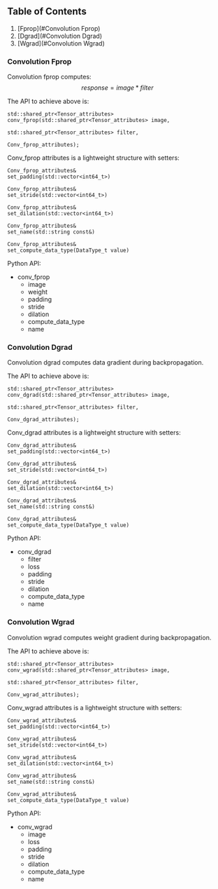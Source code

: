 
## Table of Contents
1. [Fprop](#Convolution Fprop)
2. [Dgrad](#Convolution Dgrad)
3. [Wgrad](#Convolution Wgrad)

### Convolution Fprop
Convolution fprop computes:
$$ response = image * filter $$

The API to achieve above is:  
```
std::shared_ptr<Tensor_attributes> conv_fprop(std::shared_ptr<Tensor_attributes> image,
                                                  std::shared_ptr<Tensor_attributes> filter,
                                                  Conv_fprop_attributes);
```

Conv_fprop attributes is a lightweight structure with setters:  
```
Conv_fprop_attributes&
set_padding(std::vector<int64_t>)

Conv_fprop_attributes&
set_stride(std::vector<int64_t>)

Conv_fprop_attributes&
set_dilation(std::vector<int64_t>)

Conv_fprop_attributes&
set_name(std::string const&)

Conv_fprop_attributes&
set_compute_data_type(DataType_t value)
```

Python API: 
- conv_fprop
    - image
    - weight
    - padding
    - stride
    - dilation
    - compute_data_type
    - name

### Convolution Dgrad
Convolution dgrad computes data gradient during backpropagation.

The API to achieve above is:  
```
std::shared_ptr<Tensor_attributes> conv_dgrad(std::shared_ptr<Tensor_attributes> image,
                                                  std::shared_ptr<Tensor_attributes> filter,
                                                  Conv_dgrad_attributes);
```

Conv_dgrad attributes is a lightweight structure with setters:  
```
Conv_dgrad_attributes&
set_padding(std::vector<int64_t>)

Conv_dgrad_attributes&
set_stride(std::vector<int64_t>)

Conv_dgrad_attributes&
set_dilation(std::vector<int64_t>)

Conv_dgrad_attributes&
set_name(std::string const&)

Conv_dgrad_attributes&
set_compute_data_type(DataType_t value)
```

Python API: 
- conv_dgrad
    - filter
    - loss
    - padding
    - stride
    - dilation
    - compute_data_type
    - name

### Convolution Wgrad
Convolution wgrad computes weight gradient during backpropagation.

The API to achieve above is:  
```
std::shared_ptr<Tensor_attributes> conv_wgrad(std::shared_ptr<Tensor_attributes> image,
                                                  std::shared_ptr<Tensor_attributes> filter,
                                                  Conv_wgrad_attributes);
```

Conv_wgrad attributes is a lightweight structure with setters:  
```
Conv_wgrad_attributes&
set_padding(std::vector<int64_t>)

Conv_wgrad_attributes&
set_stride(std::vector<int64_t>)

Conv_wgrad_attributes&
set_dilation(std::vector<int64_t>)

Conv_wgrad_attributes&
set_name(std::string const&)

Conv_wgrad_attributes&
set_compute_data_type(DataType_t value)
```

Python API: 
- conv_wgrad
    - image
    - loss
    - padding
    - stride
    - dilation
    - compute_data_type
    - name
